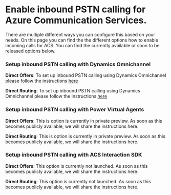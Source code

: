 # Enable inbound PSTN calling for Azure Communication Services.

There are multiple different ways you can configure this based on your needs. On this page you can find the the different options how to enable incoming calls for ACS. 
You can find the currently available or soon to be released options below.

### Setup inbound PSTN calling with Dynamics Omnichannel
**Direct Offers**: To set up inbound PSTN calling using Dynamics Omnichannel please follow the instructions [here](https://docs.microsoft.com/en-us/dynamics365/customer-service/voice-channel-inbound-calling)

**Direct Routing**: To set up inbound PSTN calling using Dynamics Omnichannel please follow the instructions [here](https://docs.microsoft.com/en-us/dynamics365/customer-service/voice-channel-inbound-calling)


### Setup inbound PSTN calling with Power Virtual Agents
**Direct Offers**: This is option is currently in private preview. As soon as this becomes publicly available, we will share the instructions here. 

**Direct Routing**: This is option is currently in private preview. As soon as this becomes publicly available, we will share the instructions here. 

### Setup inbound PSTN calling with ACS Interaction SDK
**Direct Offers**: This option is currently not launched. As soon as this becomes publicly available, we will share the instructions here. 

**Direct Routing**: This option is currently not launched. As soon as this becomes publicly available, we will share the instructions here. 
